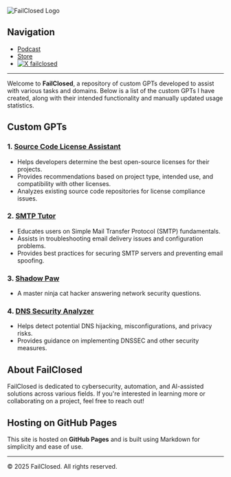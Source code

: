 ![FailClosed Logo](https://failclosed.github.io/images/failclosed.jpeg)

## Navigation

- [Podcast](https://failclosed.podbean.com/)
- [Store](https://failclosed.printify.me/)
- [![X failclosed](https://img.shields.io/twitter/follow/failclosed?style=social)](https://x.com/failclosed)
---

Welcome to **FailClosed**, a repository of custom GPTs developed to assist with various tasks and domains. Below is a list of the custom GPTs I have created, along with their intended functionality and manually updated usage statistics.

## Custom GPTs

### 1. [**Source Code License Assistant**](https://chatgpt.com/g/g-67b206d82c3081918141e76fca506290-source-code-license-assistant)
   - Helps developers determine the best open-source licenses for their projects.
   - Provides recommendations based on project type, intended use, and compatibility with other licenses.
   - Analyzes existing source code repositories for license compliance issues.

### 2. [**SMTP Tutor**](https://chatgpt.com/g/g-67b147bbb5bc8191a8f8c49b2a56bfdc-smtp-tutor)
   - Educates users on Simple Mail Transfer Protocol (SMTP) fundamentals.
   - Assists in troubleshooting email delivery issues and configuration problems.
   - Provides best practices for securing SMTP servers and preventing email spoofing.

### 3. [**Shadow Paw**](https://chatgpt.com/g/g-67b141e2f99081919ee147b58fb93091-shadow-paw)
   - A master ninja cat hacker answering network security questions.

### 4. [**DNS Security Analyzer**](https://chatgpt.com/g/g-67b13ecd6d908191b8a6cbf80e54c1e2-dns-security-analyzer)
   - Helps detect potential DNS hijacking, misconfigurations, and privacy risks.
   - Provides guidance on implementing DNSSEC and other security measures.

## About FailClosed
FailClosed is dedicated to cybersecurity, automation, and AI-assisted solutions across various fields. If you're interested in learning more or collaborating on a project, feel free to reach out!

## Hosting on GitHub Pages
This site is hosted on **GitHub Pages** and is built using Markdown for simplicity and ease of use.

---

© 2025 FailClosed. All rights reserved.
